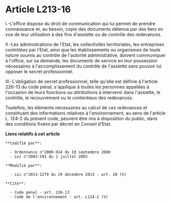 # Article L213-16

I.-L'office dispose du droit de communication qui lui permet de prendre connaissance et, au besoin, copie des documents
détenus par des tiers en vue de leur utilisation à des fins d'assiette ou de contrôle des redevances. 

II.-Les administrations de l'Etat, les collectivités territoriales, les entreprises contrôlées par l'Etat, ainsi que les
établissements ou organismes de toute nature soumis au contrôle de l'autorité administrative, doivent communiquer à l'office,
sur sa demande, les documents de service en leur possession nécessaires à l'accomplissement du contrôle de l'assiette sans
pouvoir lui opposer le secret professionnel. 

III.-L'obligation de secret professionnel, telle qu'elle est définie à l'article 226-13 du code pénal, s'applique à toutes
les personnes appelées à l'occasion de leurs fonctions ou attributions à intervenir dans l'assiette, le contrôle, le
recouvrement ou le contentieux des redevances. 

Toutefois, les éléments nécessaires au calcul de ces redevances et constituant des informations relatives à l'environnement,
au sens de l'article L. 124-2 du présent code, peuvent être mis à disposition du public, dans des conditions fixées par
décret en Conseil d'Etat.

**Liens relatifs à cet article**

	**Codifié par**:

	  - Ordonnance n°2000-914 du 18 septembre 2000
	  - Loi n°2003-591 du 2 juillet 2003

	**Modifié par**:

	  - Loi n°2013-1279 du 29 décembre 2013 - art. 20 (V)

	**Cite**:

	  - Code pénal - art. 226-13
	  - Code de l'environnement - art. L124-2 (V)
